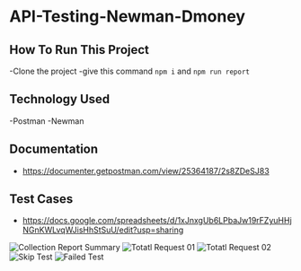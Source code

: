 # API-Testing-Newman-Dmoney

## How To Run This Project
-Clone the project
-give this command ``` npm i ``` and ``` npm run report ```

## Technology Used
-Postman
-Newman

## Documentation
- https://documenter.getpostman.com/view/25364187/2s8ZDeSJ83

## Test Cases
- https://docs.google.com/spreadsheets/d/1xJnxgUb6LPbaJw19rFZyuHHjNGnKWLvqWJisHhStSuU/edit?usp=sharing

![Collection Report Summary](https://user-images.githubusercontent.com/83439797/214835869-b624912d-4964-4bbd-bfcc-faabeae1fe3c.PNG)
![Totatl Request 01](https://user-images.githubusercontent.com/83439797/214835968-bc114808-ccc8-45b0-90d6-327ecc5a78ae.PNG)
![Totatl Request 02](https://user-images.githubusercontent.com/83439797/214835993-2ce2582e-0539-4138-a9b7-b21af668562b.PNG)
![Skip Test](https://user-images.githubusercontent.com/83439797/214836167-c0c7e683-c7cb-400e-ae12-e89f2c338c2f.PNG)
![Failed Test](https://user-images.githubusercontent.com/83439797/214836165-edbd8f10-23b7-4104-a7a7-2f50350391df.PNG)
